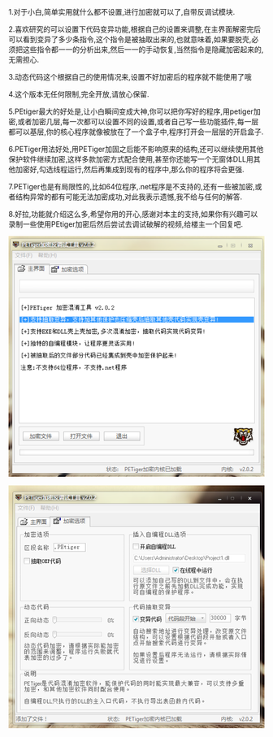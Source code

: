   1.对于小白,简单实用就什么都不设置,进行加密就可以了,自带反调试模块.
  
  2.喜欢研究的可以设置下代码变异功能,根据自己的设置来调整,在主界面解密完后可以看到变异了多少条指令,这个指令是被抽取出来的,也就意味着,如果要脱壳,必须把这些指令都一一的分析出来,然后一一的手动恢复,当然指令是隐藏加密起来的,无需担心.
  
  3.动态代码这个根据自己的使用情况来,设置不好加密后的程序就不能使用了哦
  
  4.这个版本无任何限制,完全开放,请放心保留.
  
  5.PEtiger最大的好处是,让小白瞬间变成大神,你可以把你写好的程序,用petiger加密,或者加密几层,每一次都可以设置不同的设置,或者自己写一些功能插件,每一层都可以基层,你的核心程序就像被放在了一个盒子中,程序打开会一层层的开启盒子.
  
  6.PETiger用法好处,用PETiger加固之后能不影响原来的结构,还可以继续使用其他保护软件继续加密,这样多款加密方式配合使用,甚至你还能写一个无窗体DLL用其他加密好,勾选线程运行,然后再集成到现有的程序中,那么你的程序将会更强.
  
  7.PETiger也是有局限性的,比如64位程序,.net程序是不支持的,还有一些被加密,或者结构异常的都有可能无法加密成功,对此我表示遗憾,我不给与任何的解答.
  
  8.好拉,功能就介绍这么多,希望你用的开心,感谢对本主的支持,如果你有兴趣可以录制一些使用PEtiger加密后然后尝试去调试破解的视频,给楼主一个回复吧.
  
![image](https://raw.githubusercontent.com/wr6412305/petiger/main/%E6%8F%92%E4%BB%B6DLL%E7%A4%BA%E4%BE%8B/2.png)

![image](https://raw.githubusercontent.com/wr6412305/petiger/main/%E6%8F%92%E4%BB%B6DLL%E7%A4%BA%E4%BE%8B/3.png)
